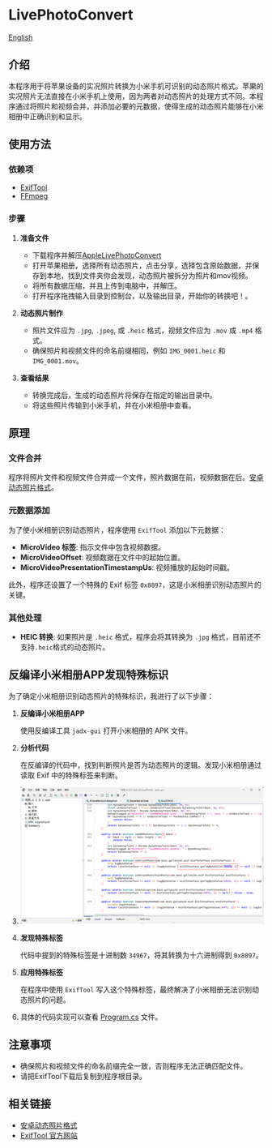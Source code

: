 # LivePhotoConvert
[English](/LivePhotoConvert/Docs/README.en.md) 
## 介绍

本程序用于将苹果设备的实况照片转换为小米手机可识别的动态照片格式。苹果的实况照片无法直接在小米手机上使用，因为两者对动态照片的处理方式不同。本程序通过将照片和视频合并，并添加必要的元数据，使得生成的动态照片能够在小米相册中正确识别和显示。

## 使用方法

### 依赖项

- [ExifTool](https://exiftool.org/)
- [FFmpeg](https://www.ffmpeg.org/)

### 步骤

1. **准备文件**
   - 下载程序并解压[AppleLivePhotoConvert](https://github.com/ZhiQiu-Kinsey/AppleLivePhotoConvert/releases/tag/1.0)
   - 打开苹果相册，选择所有动态照片，点击分享，选择包含原始数据，并保存到本地，找到文件夹你会发现，动态照片被拆分为照片和mov视频。
   - 将所有数据压缩，并且上传到电脑中，并解压。
   - 打开程序拖拽输入目录到控制台，以及输出目录，开始你的转换吧！。
	 
3. **动态照片制作**
   - 照片文件应为 `.jpg`, `.jpeg`, 或 `.heic` 格式，视频文件应为 `.mov` 或 `.mp4` 格式。
   - 确保照片和视频文件的命名前缀相同，例如 `IMG_0001.heic` 和 `IMG_0001.mov`。

4. **查看结果**

   - 转换完成后，生成的动态照片将保存在指定的输出目录中。
   - 将这些照片传输到小米手机，并在小米相册中查看。

## 原理

### 文件合并

程序将照片文件和视频文件合并成一个文件，照片数据在前，视频数据在后。[安卓动态照片格式](https://developer.android.com/media/platform/motion-photo-format?hl=zh-cn)。

### 元数据添加

为了使小米相册识别动态照片，程序使用 `ExifTool` 添加以下元数据：

- **MicroVideo 标签**: 指示文件中包含视频数据。
- **MicroVideoOffset**: 视频数据在文件中的起始位置。
- **MicroVideoPresentationTimestampUs**: 视频播放的起始时间戳。

此外，程序还设置了一个特殊的 Exif 标签 `0x8897`，这是小米相册识别动态照片的关键。

### 其他处理

- **HEIC 转换**: 如果照片是 `.heic` 格式，程序会将其转换为 `.jpg` 格式，目前还不支持`.heic`格式的动态照片。

## 反编译小米相册APP发现特殊标识

为了确定小米相册识别动态照片的特殊标识，我进行了以下步骤：

1. **反编译小米相册APP**

   使用反编译工具 `jadx-gui` 打开小米相册的 APK 文件。

2. **分析代码**

   在反编译的代码中，找到判断照片是否为动态照片的逻辑。发现小米相册通过读取 Exif 中的特殊标签来判断。
1. <img src=".\LivePhotoConvert\Docs\PixPin_2024-12-19_19-35-11.png" alt="">

3. **发现特殊标签**

   代码中提到的特殊标签是十进制数 `34967`，将其转换为十六进制得到 `0x8897`。

4. **应用特殊标签**

   在程序中使用 `ExifTool` 写入这个特殊标签，最终解决了小米相册无法识别动态照片的问题。
1. 具体的代码实现可以查看 [Program.cs](./Program.cs) 文件。

## 注意事项

- 确保照片和视频文件的命名前缀完全一致，否则程序无法正确匹配文件。
- 请把ExifTool下载后复制到程序根目录。

## 相关链接

- [安卓动态照片格式](https://developer.android.com/media/platform/motion-photo-format?hl=zh-cn)
- [ExifTool 官方网站](https://exiftool.org/)

